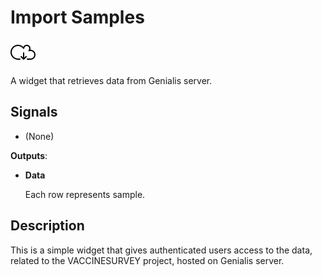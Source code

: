 Import Samples
===========

![image](icons/importsamples.svg)

A widget that retrieves data from Genialis server. 

Signals
-------

- (None)

**Outputs**:

- **Data**

    Each row represents sample.
    

Description
-----------
This is a simple widget that gives authenticated users access to the data, related to the 
VACCINESURVEY project, hosted on Genialis server. 